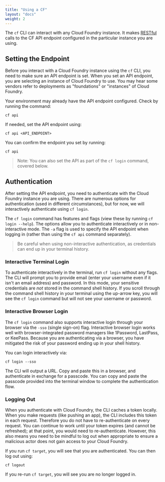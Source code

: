 ```yaml
---
title: "Using a CF"
layout: "docs"
weight: 2
---
```


The `cf` CLI can interact with any Cloud Foundry instance. It makes [RESTful](https://www.codecademy.com/articles/what-is-rest) calls to the CF API endpoint configured in the particular instance you are using.

## Setting the Endpoint

Before you interact with a Cloud Foundry instance using the `cf` CLI, you need to make sure an API endpoint is set. When you set an API endpoint, you are selecting an instance of Cloud Foundry to use. You may hear some vendors refer to deployments as "foundations" or "instances" of Cloud Foundry.

Your environment may already have the API endpoint configured. Check by running the command:

```
cf api
```

If needed, set the API endpoint using:

```
cf api <API_ENDPOINT>
```

You can confirm the endpoint you set by running:

```
cf api
```

> Note: You can also set the API as part of the `cf login` command, covered below. 

## Authentication

After setting the API endpoint, you need to authenticate with the Cloud Foundry instance you are using. There are numerous options for authentication (used in different circumstances), but for now, we will interactively authenticate using `cf login`.

The `cf login` command has features and flags (view these by running `cf login --help`). The options allow you to authenticate interactively or in non-interactive mode.  The `-a` flag is used to specify the API endpoint when logging in (rather than using the `cf api` command separately).

> Be careful when using non-interactive authentication, as credentials can end up in your terminal history.

### Interactive Terminal Login

To authenticate interactively in the terminal, run `cf login` without any flags. The CLI will prompt you to provide email (enter your username even if it isn't an email address) and password. In this mode, your sensitive credentials are *not* stored in the command shell history. If you scroll through the command shell history in your terminal using the up-arrow key, you will see the `cf login` command but will not see your username or password.

### Interactive Browser Login

The `cf login` command also supports interactive login through your browser via the `-sso` (single sign-on) flag. Interactive browser login works well with browser-integrated password managers like 1Password, LastPass, or KeePass. Because you are authenticating via a browser, you have mitigated the risk of your password ending up in your shell history.

You can login interactively via:

```
cf login --sso
```

The CLI will output a URL. Copy and paste this in a browser, and authenticate in exchange for a passcode. You can copy and paste the passcode provided into the terminal window to complete the authentication flow.

### Logging Out

When you authenticate with Cloud Foundry, the CLI caches a token locally. When you make requests (like pushing an app), the CLI includes this token in each request. Therefore you do not have to re-authenticate on every request. You can continue to work until your token expires (and cannot be refreshed); at that point, you would need to re-authenticate. However, this also means you need to be mindful to log out when appropriate to ensure a malicious actor does not gain access to your Cloud Foundry.

If you run `cf target`, you will see that you are authenticated. You can then log out using:

```
cf logout
```

If you re-run `cf target`, you will see you are no longer logged in.